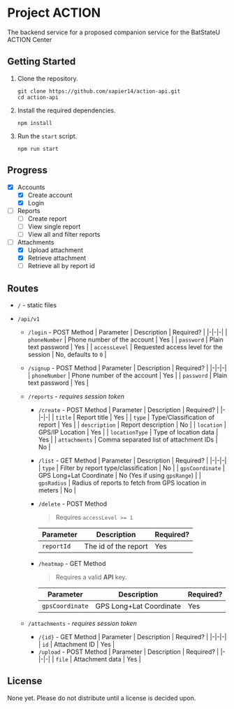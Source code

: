# Project ACTION

The backend service for a proposed companion service for the BatStateU ACTION Center

## Getting Started

1. Clone the repository.
   ```
   git clone https://github.com/xapier14/action-api.git
   cd action-api
   ```
1. Install the required dependencies.
   ```
   npm install
   ```
1. Run the `start` script.
   ```
   npm run start
   ```

## Progress

- [x] Accounts
  - [x] Create account
  - [x] Login
- [ ] Reports
  - [ ] Create report
  - [ ] View single report
  - [ ] View all and filter reports
- [ ] Attachments
  - [x] Upload attachment
  - [x] Retrieve attachment
  - [ ] Retrieve all by report id

## Routes

- `/` - static files
- `/api/v1`

  - `/login` - POST Method
    | Parameter | Description | Required? |
    |-|-|-|
    | `phoneNumber` | Phone number of the account | Yes |
    | `password` | Plain text password | Yes |
    | `accessLevel` | Requested access level for the session | No, defaults to `0` |
  - `/signup` - POST Method
    | Parameter | Description | Required? |
    |-|-|-|
    | `phoneNumber` | Phone number of the account | Yes |
    | `password` | Plain text password | Yes |
  - `/reports` - _requires session token_

    - `/create` - POST Method
      | Parameter | Description | Required? |
      |-|-|-|
      | `title` | Report title | Yes |
      | `type` | Type/Classification of report | Yes |
      | `description` | Report description | No |
      | `location` | GPS/IP Location | Yes |
      | `locationType` | Type of location data | Yes |
      | `attachments` | Comma separated list of attachment IDs | No |
    - `/list` - GET Method
      | Parameter | Description | Required? |
      |-|-|-|
      | `type` | Filter by report type/classification | No |
      | `gpsCoordinate` | GPS Long+Lat Coordinate | No (Yes if using `gpsRange`) |
      | `gpsRadius` | Radius of reports to fetch from GPS location in meters | No |
    - `/delete` - POST Method

      > Requires `accessLevel >= 1`

      | Parameter  | Description          | Required? |
      | ---------- | -------------------- | --------- |
      | `reportId` | The id of the report | Yes       |

    - `/heatmap` - GET Method

      > Requires a valid **API** key.

      | Parameter       | Description             | Required? |
      | --------------- | ----------------------- | --------- |
      | `gpsCoordinate` | GPS Long+Lat Coordinate | Yes       |

  - `/attachments` - _requires session token_
    - `/{id}` - GET Method
      | Parameter | Description | Required? |
      |-|-|-|
      | `id` | Attachment ID | Yes |
    - `/upload` - POST Method
      | Parameter | Description | Required? |
      |-|-|-|
      | `file` | Attachment data | Yes |

## License

None yet. Please do not distribute until a license is decided upon.
